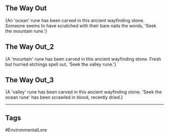 ## The Way Out
{An 'ocean' rune has been carved in this ancient wayfinding stone. Someone seems to have scratched with their bare nails the words, 'Seek the mountain rune.'}
## The Way Out_2
{A 'mountain' rune has been carved in this ancient wayfinding stone. Fresh but hurried etchings spell out, 'Seek the valley rune.'}
## The Way Out_3
{A 'valley' rune has been carved in this ancient wayfinding stone. 'Seek the ocean rune' has been scrawled in blood, recently dried.}

---
## Tags
#EnvironmentalLore 
